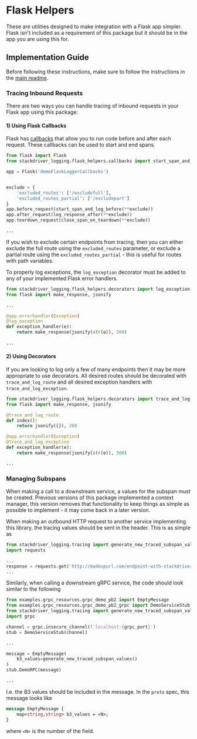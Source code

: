 # Flask Helpers

These are utilities designed to make integration with a Flask app simpler. Flask isn't included as a requirement of this
package but it should be in the app you are using this for.

## Implementation Guide
Before following these instructions, make sure to follow the instructions in the [main readme](../../README.md).

### Tracing Inbound Requests
There are two ways you can handle tracing of inbound requests in your Flask app using this package:
#### 1) Using Flask Callbacks
Flask has [callbacks](http://flask.pocoo.org/docs/1.0/api/#flask.Flask.after_request) that allow you to run code before and after each request. 
These callbacks can be used to start and end spans.

```python
from flask import Flask
from stackdriver_logging.flask_helpers.callbacks import start_span_and_log_before, log_response_after, close_span_on_teardown 

app = Flask('demoFlaskLoggerCallbacks')


exclude = {
    'excluded_routes': ['/excludefull'],
    'excluded_routes_partial': ['/excludepart']
}
app.before_request(start_span_and_log_before(**exclude))
app.after_request(log_response_after(**exclude))
app.teardown_request(close_span_on_teardown(**exclude))

...
```
If you wish to exclude certain endpoints from tracing, then you can either exclude the full route using the `excluded_routes` parameter,
or exclude a partial route using the `excluded_routes_partial` - this is useful for routes with path variables.

To properly log exceptions, the `log_exception` decorator must be added to any of your implemented Flask error handlers.
```python
from stackdriver_logging.flask_helpers.decorators import log_exception
from flask import make_response, jsonify

...

@app.errorhandler(Exception)
@log_exception
def exception_handler(e):
    return make_response(jsonify(str(e)), 500)
    
...
```
#### 2) Using Decorators
If you are looking to log only a few of many endpoints then it may be more appropriate to use decorators. 
All desired routes should be decorated with `trace_and_log_route` and all desired exception handlers with `trace_and_log_exception`.

```python
from stackdriver_logging.flask_helpers.decorators import trace_and_log_route, trace_and_log_exception
from flask import make_response, jsonify

@trace_and_log_route
def index():
    return jsonify({}), 200

@app.errorhandler(Exception)
@trace_and_log_exception
def exception_handler(e):
    return make_response(jsonify(str(e)), 500)

...
```

### Managing Subspans
When making a call to a downstream service, a values for the subspan must be created. Previous versions of this package
implemented a context manager, this version removes that functionality to keep things as simple as possible to implement - 
it may come back in a later version.

When making an outbound HTTP request to another service implementing this library, the tracing values should be sent in the header. 
This is as simple as
```python
from stackdriver_logging.tracing import generate_new_traced_subspan_values
import requests

...
response = requests.get('http://madeupurl.com/endpoint-with-stackdriver-logging', headers=generate_new_traced_subspan_values())
...

```
Similarly, when calling a downstream gRPC service, the code should look similar to the following
```python
from examples.grpc_resources.grpc_demo_pb2 import EmptyMessage
from examples.grpc_resources.grpc_demo_pb2_grpc import DemoServiceStub
from stackdriver_logging.tracing import generate_new_traced_subspan_values
import grpc 

channel = grpc.insecure_channel(f'localhost:{grpc_port}')
stub = DemoServiceStub(channel)

...

message = EmptyMessage(
    b3_values=generate_new_traced_subspan_values()
)
stub.DemoRPC(message)

...
```
I.e. the B3 values should be included in the message. In the `proto` spec, this message looks like
```proto
message EmptyMessage {
    map<string,string> b3_values = <N>;
}
```
where `<N>` is the number of the field.
